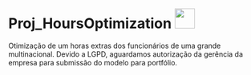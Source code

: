 # Proj_HoursOptimization   <img src="https://img.icons8.com/fluency/48/000000/satellites.png" width="40" height="40"/>
Otimização de um horas extras dos funcionários de uma grande multinacional. Devido a LGPD, aguardamos autorização da gerência da empresa para submissão do modelo para portfólio.
